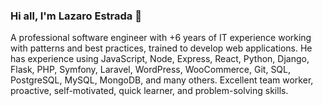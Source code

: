 ###  Hi all, I'm Lazaro Estrada 👋

A professional software engineer with +6 years of IT experience working with patterns and best practices, trained to develop web applications. He has experience using JavaScript, Node, Express, React, Python, Django, Flask, PHP, Symfony, Laravel, WordPress, WooCommerce, Git, SQL, PostgreSQL, MySQL, MongoDB, and many others. Excellent team worker, proactive, self-motivated, quick learner, and problem-solving skills.
